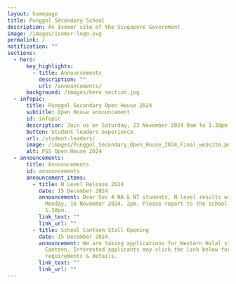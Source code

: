 ```yaml
---
layout: homepage
title: Punggol Secondary School
description: An Isomer site of the Singapore Government
image: /images/isomer-logo.svg
permalink: /
notification: ""
sections:
  - hero:
      key_highlights:
        - title: Announcements
          description: ""
          url: /announcements/
      background: /images/hero section.jpg
  - infopic:
      title: Punggol Secondary Open House 2024
      subtitle: Open House announcement
      id: infopic
      description: Join us on Saturday, 23 November 2024 9am to 1.30pm
      button: Student leaders experience
      url: /student-leaders/
      image: /images/Punggol_Secondary_Open_House_2024_Final_website.png
      alt: PSS Open House 2024
  - announcements:
      title: Announcements
      id: announcements
      announcement_items:
        - title: N Level Release 2024
          date: 15 December 2024
          announcement: Dear Sec 4 NA & NT students, N level results will be released on
            Monday, 16 November 2024, 2pm. Please report to the school hall by
            1.30pm.
          link_text: ""
          link_url: ""
        - title: School Canteen Stall Opening
          date: 15 December 2024
          announcement: We are taking applications for Western Halal stall for our School
            Canteen. Interested applicants may click the link below for
            requirements & details.
          link_text: ""
          link_url: ""
---
```

